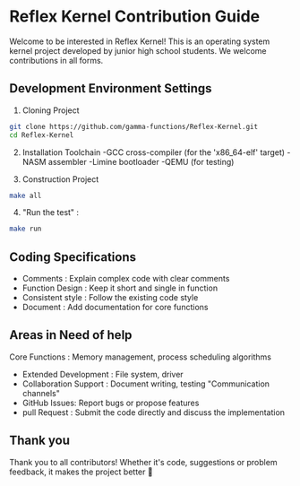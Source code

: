 # Reflex Kernel Contribution Guide 

Welcome to be interested in Reflex Kernel! This is an operating system kernel project developed by junior high school students. We welcome contributions in all forms.
## Development Environment Settings 

1. Cloning Project 
```bash
git clone https://github.com/gamma-functions/Reflex-Kernel.git
cd Reflex-Kernel
```

2. Installation Toolchain 
-GCC cross-compiler (for the 'x86_64-elf' target)
-NASM assembler
-Limine bootloader
-QEMU (for testing)

3. Construction Project
```bash
make all
```

4. "Run the test" :
```bash
make run
```
## Coding Specifications 
- Comments : Explain complex code with clear comments
- Function Design  : Keep it short and single in function
-  Consistent style  : Follow the existing code style
- Document : Add documentation for core functions

##  Areas in Need of help 
Core Functions  : Memory management, process scheduling algorithms
- Extended Development : File system, driver
- Collaboration Support  : Document writing, testing
"Communication channels"
- GitHub Issues: Report bugs or propose features
- pull Request : Submit the code directly and discuss the implementation

## Thank you 
Thank you to all contributors! Whether it's code, suggestions or problem feedback, it makes the project better 🌟
